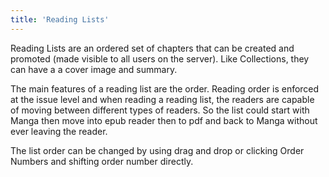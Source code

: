 ```yaml
---
title: 'Reading Lists'
---
```


Reading Lists are an ordered set of chapters that can be created and promoted (made visible to all users on the server). Like Collections, they can have a a cover image and summary. 

The main features of a reading list are the order. Reading order is enforced at the issue level and when reading a reading list, the readers are capable of moving between different types of readers. So the list could start with Manga then move into epub reader then to pdf and back to Manga without ever leaving the reader. 

The list order can be changed by using drag and drop or clicking Order Numbers and shifting order number directly. 

